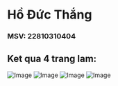 # Hồ Đức Thắng
### MSV: 22810310404
## Ket qua 4 trang lam:
![Image](https://github.com/user-attachments/assets/25aaa756-c5e6-4400-8a80-444740c69af1)
![Image](https://github.com/user-attachments/assets/3d45f24e-63e4-429f-8b0d-cf21ef47522f)
![Image](https://github.com/user-attachments/assets/760b75ab-dd24-4373-81d5-668ec68715e1)
![Image](https://github.com/user-attachments/assets/561e7cec-fd21-4029-adcc-550dc6932690)

